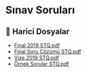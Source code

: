 # Sınav Soruları


<!--Index-->

## 🔗 Harici Dosyalar

- [Final 2019 STQ.pdf](./Final%202019%20STQ.pdf)
- [Final Soru Çözümü STQ.pdf](./Final%20Soru%20%C3%87%C3%B6z%C3%BCm%C3%BC%20STQ.pdf)
- [Vize 2019 STQ.pdf](./Vize%202019%20STQ.pdf)
- [Örnek Sorular STQ.pdf](./%C3%96rnek%20Sorular%20STQ.pdf)


<!--Index-->


